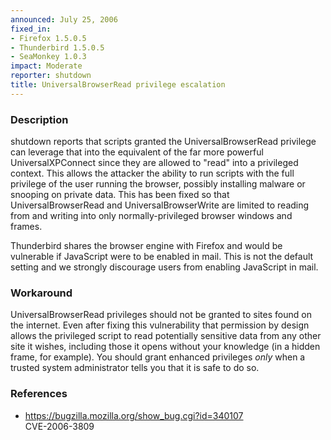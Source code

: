 ```yaml
---
announced: July 25, 2006
fixed_in:
- Firefox 1.5.0.5
- Thunderbird 1.5.0.5
- SeaMonkey 1.0.3
impact: Moderate
reporter: shutdown
title: UniversalBrowserRead privilege escalation
---
```


<h3>Description</h3>

<p>shutdown reports that scripts granted the UniversalBrowserRead privilege
can leverage that into the equivalent of the far more powerful
UniversalXPConnect since they are allowed to "read" into a privileged
context. This allows the attacker the ability to run scripts with the
full privilege of the user running the browser, possibly installing
malware or snooping on private data. This has been fixed so that
UniversalBrowserRead and UniversalBrowserWrite are limited to
reading from and writing into only normally-privileged browser
windows and frames.</p>

<p class="note">Thunderbird shares the browser engine with Firefox
and would be vulnerable if JavaScript were to be enabled in mail. This is not
the default setting and we strongly discourage users from enabling
JavaScript in mail.</p>

<h3>Workaround</h3>

<p>UniversalBrowserRead privileges should not be granted to sites found on the
internet. Even after fixing this vulnerability that permission by design
allows the privileged script to read potentially sensitive data from any
other site it wishes, including those it opens without your knowledge
(in a hidden frame, for example). You should grant enhanced privileges
<em>only</em> when a trusted system administrator tells you that it is
safe to do so.</p>

<h3>References</h3>

<ul>
<li><a href="https://bugzilla.mozilla.org/show_bug.cgi?id=340107">
https://bugzilla.mozilla.org/show_bug.cgi?id=340107</a><br/>
CVE-2006-3809</li>
</ul>



